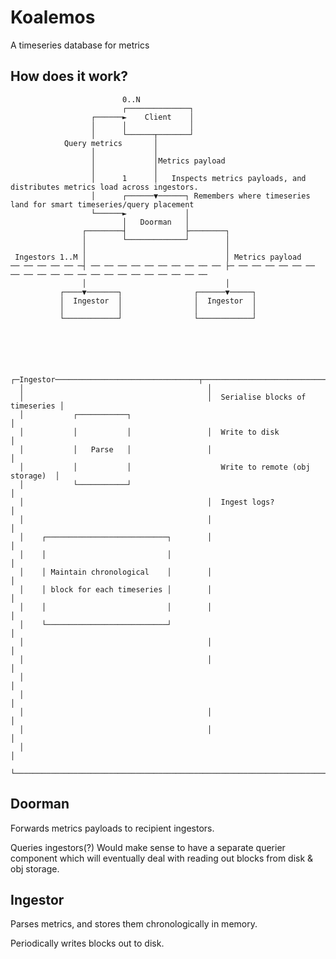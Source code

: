 # Koalemos
A timeseries database for metrics

## How does it work?

                             0..N
                             ┌──────────────┐
                      ┌──────►    Client    │
                      │      │              │
                      │      └──────┬───────┘
                Query metrics       │
                      │             │
                      │             │Metrics payload
                      │             │
                      │      1      │   Inspects metrics payloads, and distributes metrics load across ingestors.
                      │      ┌──────▼──────┐ Remembers where timeseries land for smart timeseries/query placement
                      └──────►             │
                             │   Doorman   │
                    ┌────────┤             ├────────┐
                    │        └─────────────┘        │
                    │                               │
     Ingestors 1..M │                               │ Metrics payload
    ── ── ── ── ── ─┤ ── ── ── ── ── ── ── ── ── ── ├─ ── ── ── ── ── ── ── ── ── ── ── ── ── ── ── ── ── ── ── ── ──
                    │                               │
               ┌────▼───────┐                ┌──────▼─────┐
               │  Ingestor  │                │  Ingestor  │
               │            │                │            │
               └────────────┘                └────────────┘





      ┌─Ingestor────────────────────────────────┬─────────────────────────────────┐
      │                                         │ 
      │                                         │  Serialise blocks of timeseries │
      │           ┌───────────┐                                                   │
      │           │           │                 │  Write to disk                  │
      │           │   Parse   │                 │                                 │
      │           │           │                    Write to remote (obj storage)  │
      │           └───────────┘                                                   │
      │                                         │  Ingest logs?                   │
      │                                         │                                 │
      │    ┌───────────────────────────┐        │                                 │
      │    │                           │                                          │
      │    │ Maintain chronological    │        │                                 │
      │    │ block for each timeseries │        │                                 │
      │    │                           │        │                                 │
      │    └───────────────────────────┘                                          │
      │                                         │                                 │
      │                                         │                                 │
      │                                                                           │
      │                                                                           │
      │                                         │                                 │
      │                                         │                                 │
      │                                                                           │
      └───────────────────────────────────────────────────────────────────────────┘


## Doorman
Forwards metrics payloads to recipient ingestors.

Queries ingestors(?) Would make sense to have a separate querier component which will eventually deal with reading out blocks from disk & obj storage.

## Ingestor
Parses metrics, and stores them chronologically in memory.

Periodically writes blocks out to disk.